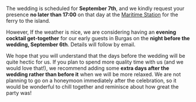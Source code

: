 The wedding is scheduled for **September 7th**, and we kindly request your presence **no later than 17:00** on that day at the <a href="https://maps.app.goo.gl/SWhLCrfHW72n8nu38" target="_blank">Maritime Station</a> for the ferry to the island.

However, If the weather is nice, we are considering having an **evening cocktail get-together** for our early guests in Burgas on the **night before the wedding, September 6th**. Details will follow by email.

We hope that you will understand that the days before the wedding will be quite hectic for us. If you plan to spend more quality time with us (and we would love that!), we recommend adding some **extra days after the wedding rather than before it** when we will be more relaxed. We are not planning to go on a honeymoon immediately after the celebration, so it would be wonderful to chill together and reminisce about how great the party was!
